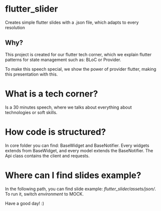 # flutter_slider

Creates simple flutter slides with a .json file, which adapts to every resolution

## Why?

This project is created for our flutter tech corner, which we explain flutter patterns for state management such as: BLoC or Provider.

To make this speech special, we show the power of provider flutter, making this presentation with this.

# What is a tech corner?

Is a 30 minutes speech, where we talks about everything about technologies or soft skills.

# How code is structured?

In core folder you can find: BaseWidget and BaseNotifier. 
Every widgets extends from BaseWidget, and every model extends the BaseNotifier.
The Api class contains the client and requests.

# Where can I find slides example?

In the following path, you can find slide example: *flutter_slider/assets/json/*. To run it, switch *environment* to MOCK.

Have a good day! :)
